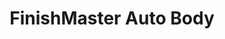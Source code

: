---
title: "FinishMaster Auto Body"
url: /college-park/finishmaster-auto-body/
shop: Autowerkstatt
---